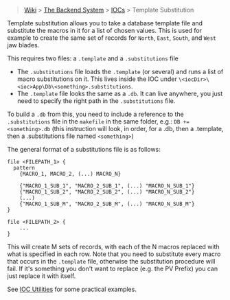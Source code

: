 > [Wiki](Home) > [The Backend System](The-Backend-System) > [IOCs](IOCs) > Template Substitution

Template substitution allows you to take a database template file and substitute the macros in it for a list of chosen values. This is used for example to create the same set of records for `North`, `East`, `South`, and `West` jaw blades.

This requires two files: a `.template` and a `.substitutions` file
- The `.substitutions` file loads the `.template` (or several) and runs a list of macro substitutions on it. This lives inside the IOC under `\<iocDir>\<ioc>App\Db\<something>.substitutions`.
- The `.template` file looks the same as a `.db`. It can live anywhere, you just need to specify the right path in the `.substitutions` file.

To build a `.db` from this, you need to include a reference to the `.substitutions` file in the `makefile` in the same folder, e.g.: `DB += <something>.db` (this instruction will look, in order, for a .db, then a .template, then a .substitutions file named `<something>`)

The general format of a substitutions file is as follows:
```
file <FILEPATH_1> { 
  pattern 
    {MACRO_1, MACRO_2, (...) MACRO_N}
    
    {"MACRO_1_SUB_1", "MACRO_2_SUB_1", (...) "MACRO_N_SUB_1"}
    {"MACRO_1_SUB_2", "MACRO_2_SUB_2", (...) "MACRO_N_SUB_2"}
    (...)
    {"MACRO_1_SUB_M", "MACRO_2_SUB_M", (...) "MACRO_N_SUB_M"}
}

file <FILEPATH_2> { 
    ...
}
```

This will create M sets of records, with each of the N macros replaced with what is specified in each row. Note that you need to substitute every macro that occurs in the `.template` file, otherwise the substitution procedure will fail. If it's something you don't want to replace (e.g. the PV Prefix) you can just replace it with itself.

See [IOC Utilities](IOC-Utilities#db-templates) for some practical examples.
